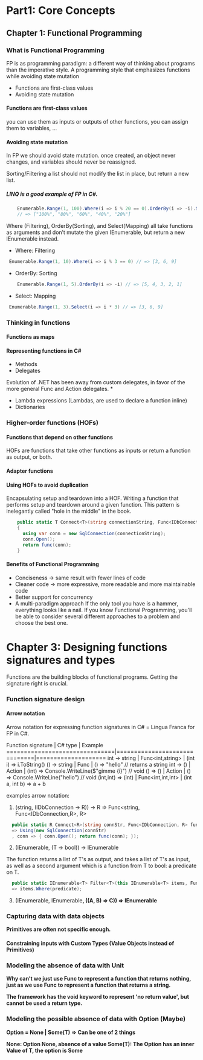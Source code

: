 ﻿# Part1: Core Concepts

## Chapter 1: Functional Programming

### What is Functional Programming

FP is as programming paradigm: a different way of thinking about programs than the imperative style.
A programming style that emphasizes functions while avoiding state mutation

* Functions are first-class values
* Avoiding state mutation

#### Functions are first-class values

you can use them as inputs or outputs of other functions, you can assign them to variables, ...

#### Avoiding state mutation

In FP we should avoid state mutation. 
once created, an object never changes, and variables should never be reassigned.

Sorting/Filtering a list should not modify the list in place, but return a new list.

##### LINQ is a good example of FP in C#.

```csharp
    Enumerable.Range(1, 100).Where(i => i % 20 == 0).OrderBy(i => -i).Select(i => $"{i}%")
    // => ["100%", "80%", "60%", "40%", "20%"]
```

Where (Filtering), OrderBy(Sorting), and Select(Mapping) all take functions as arguments and don’t
mutate the given IEnumerable, but return a new IEnumerable instead.

* Where: Filtering
 ```csharp
  Enumerable.Range(1, 10).Where(i => i % 3 == 0) // => [3, 6, 9]
 ```

* OrderBy: Sorting
 ```csharp
     Enumerable.Range(1, 5).OrderBy(i => -i) // => [5, 4, 3, 2, 1]
 ```

* Select: Mapping
 ```csharp
  Enumerable.Range(1, 3).Select(i => i * 3) // => [3, 6, 9]
 ```



### Thinking in functions

#### Functions as maps
#### Representing functions in C#

* Methods
* Delegates
  
Evolution of .NET has been away from custom delegates, in favor of the more general Func and Action delegates.
* 
* Lambda expressions (Lambdas, are used to declare a function inline)
* Dictionaries

### Higher-order functions (HOFs)

#### Functions that depend on other functions

HOFs are functions that take other functions as inputs or return a function as output, or both.

#### Adapter functions

#### Using HOFs to avoid duplication

Encapsulating setup and teardown into a HOF. Writing a function that performs setup and teardown around a given function.
This pattern is inelegantly called "hole in the middle" in the book.

```csharp
    public static T Connect<T>(string connectionString, Func<IDbConnection, T> func)
    {
      using var conn = new SqlConnection(connectionString);
      conn.Open();
      return func(conn);
    }
```

#### Benefits of Functional Programming

* Conciseness -> same result with fewer lines of code
* Cleaner code -> more expressive, more readable and more maintainable code
* Better support for concurrency
* A multi-paradigm approach
If the only tool you have is a hammer, everything looks like a nail. 
If you know Functional Programming, you'll be able to consider several different approaches to a problem and choose the best one.


# Chapter 3: Designing functions signatures and types

Functions are the building blocks of functional programs. Getting the signature right is crucial.

### Function signature design

#### Arrow notation

Arrow notation for expressing function signatures in C# = Lingua Franca for FP in C#.

Function signature             |   C# type                    | Example
===============================|==============================|====================
int -> string                  | Func<int,string>             | (int i) => i.ToString()
() -> string                   | Func<string>                 | () => "hello" // returns a string
int -> ()                      | Action<int>                  | (int) => Console.WriteLine($"gimme {i}") // void
() => ()                       | Action                       | () => Console.WriteLine("hello") // void
(int,int) => (int)             | Func<int,int,int>            | (int a, int b) => a + b

examples arrow notation:

1. (string, (IDbConnection -> R)) -> R  => Func<string, Func<IDbConnection,R>, R>

  ```csharp
    public static R Connect<R>(string connStr, Func<IDbConnection, R> func)
    => Using(new SqlConnection(connStr)
    , conn => { conn.Open(); return func(conn); });
  ```

2. (IEnumerable<T>, (T -> bool)) -> IEnumerable<T>

  The function returns a list of T's as output, and takes a list of T's as input,
  as well as a second argument which is a function from T to bool: a predicate on T.

```csharp
  public static IEnumerable<T> Filter<T>(this IEnumerable<T> items, Func<T, bool> predicate)
  => items.Where(predicate);
```

3. (IEnumerable<A>, IEnumerable<B>, ((A, B) => C)) => IEnumerable<C>

### Capturing data with data objects 

Primitives are often not specific enough.

#### Constraining inputs with Custom Types (Value Objects instead of Primitives) 

### Modeling the absence of data with Unit

Why can’t we just use Func<Void> to represent a function that returns nothing, 
just as we use Func<string> to represent a function that returns a string.

The framework has the void keyword to represent 'no return value', but cannot be used a return type.


### Modeling the possible absence of data with Option (Maybe)

Option<T> = None | Some(T) => Can be one of 2 things

None: Option None, absence of a value
Some(T): The Option has an inner Value of T, the option is Some


